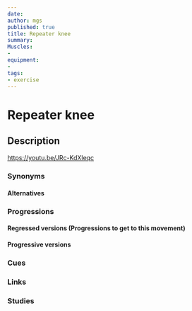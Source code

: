 ```yaml
---
date:
author: mgs
published: true
title: Repeater knee
summary:
Muscles:
- 
equipment:
-
tags: 
- exercise
---
```

# Repeater knee
## Description
https://youtu.be/JRc-KdXleqc
### Synonyms
#### Alternatives

### Progressions
#### Regressed versions (Progressions to get to this movement)

#### Progressive versions

### Cues

### Links

### Studies
